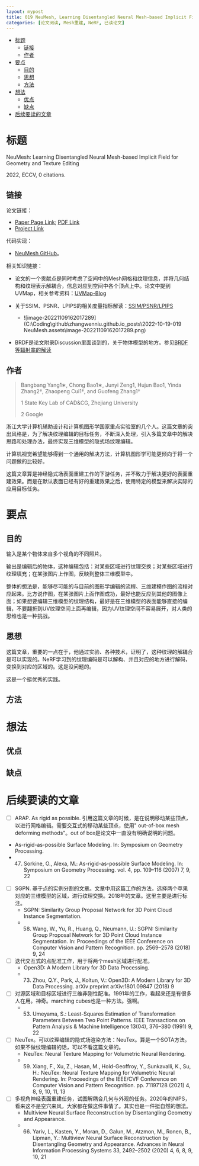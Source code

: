 ```yaml
---
layout: mypost
title: 019 NeuMesh, Learning Disentangled Neural Mesh-based Implicit Field for Geometry and Texture Editing
categories: [论文阅读, Mesh重建, NeRF, 已读论文]
---
```


- [标题](#标题)
  - [链接](#链接)
  - [作者](#作者)
- [要点](#要点)
  - [目的](#目的)
  - [思想](#思想)
  - [方法](#方法)
- [想法](#想法)
  - [优点](#优点)
  - [缺点](#缺点)
- [后续要读的文章](#后续要读的文章)

# 标题

NeuMesh: Learning Disentangled Neural Mesh-based Implicit Field for Geometry and Texture Editing

2022, ECCV, 0 citations.

## 链接

论文链接：

- [Paper Page Link](https://arxiv.org/abs/2207.11911); [PDF Link](https://arxiv.org/pdf/2207.11911.pdf)
- [Project Link](https://zju3dv.github.io/neumesh/)

代码实现：

- [NeuMesh GitHub](https://github.com/zju3dv/neumesh)。

相关知识链接：

- 论文的一个贡献点是同时考虑了空间中的Mesh网格和纹理信息，并将几何结构和纹理表示解耦合，信息对应到空间中各个顶点上中。论文中提到UVMap，相关参考资料：[UVMap-Blog	](https://blog.csdn.net/cgsmalcloud/article/details/114542644)
- 关于SSIM、PSNR、LPIPS的相关度量指标解读：[SSIM/PSNR/LPIPS](https://blog.csdn.net/weixin_43135178/article/details/127664187)
  - ![image-20221109162017289](C:\Coding\github\zhangwenniu.github.io\_posts\2022-10-19-019 NeuMesh.assets\image-20221109162017289.png)

- BRDF是论文附录Discussion里面谈到的，关于物体模型的地方。参见[BRDF等辐射率的解读](https://www.cnblogs.com/herenzhiming/articles/5789043.html)


##  作者

> Bangbang Yang1∗, Chong Bao1∗, Junyi Zeng1, Hujun Bao1, Yinda Zhang2†, Zhaopeng Cui1†, and Guofeng Zhang1† 
>
> 
>
> 1 State Key Lab of CAD&CG, Zhejiang University 
>
> 2 Google

浙江大学计算机辅助设计和计算机图形学国家重点实验室的几个人。这篇文章的突出风格是，为了解决纹理编辑的目标任务，不断深入处理，引入多篇文章中的解决思路和处理办法，最终实现三维模型的隐式场纹理编辑。

计算机视觉希望能够得到一个通用的解决方法，计算机图形学可能更倾向于将一个问题做的比较好。

这篇文章算是神经隐式场表面重建工作的下游任务，并不致力于解决更好的表面重建效果。而是在默认表面已经有好的重建效果之后，使用特定的模型来解决实际的应用目标任务。


# 要点

## 目的

输入是某个物体来自多个视角的不同照片。

输出是编辑后的物体，这种编辑包括：对某些区域进行纹理交换；对某些区域进行纹理填充；在某张图片上作图，反映到整体三维模型中。

整体的想法是，能够尽可能的与目前的图形学编辑的流程、三维建模作图的流程对应起来。比方说作图，在某张图片上面作图成功，最好也能反应到其他的图像上面；如果想要编辑三维模型的纹理结构，最好是在三维模型的表面能够直接的编辑，不要翻折到UV纹理空间上面再编辑，因为UV纹理空间不容易展开，对人类的思维也是一种挑战。



## 思想

这篇文章，重要的一点在于，他通过实验、各种技术，证明了，这种纹理的解耦合是可以实现的。NeRF学习到的纹理编码是可以解构、并且对应的地方进行解码，变换到对应的区域的。这是没问题的。

这是一个挺优秀的实践。


## 方法


# 想法

## 优点



## 缺点



# 后续要读的文章

- [    ]  ARAP. As rigid as possible. 引用这篇文章的时候，是在说明移动某些顶点，以进行网格编辑。需要交互式的移动某些顶点，使用" out-of-box mesh deforming methods"。out of box是论文中一直没有明确说明的问题。
  - As-rigid-as-possible Surface Modeling. In: Symposium on Geometry Processing.
  - 47. Sorkine, O., Alexa, M.: As-rigid-as-possible Surface Modeling. In: Symposium on Geometry Processing. vol. 4, pp. 109–116 (2007) 7, 9, 22
- [    ] SGPN. 基于点的实例分割的文章。文章中用这篇工作的方法，选择两个苹果对应的三维模型的区域，进行纹理交换。2018年的文章。这里主要是进行标注。
  - SGPN: Similarity Group Proposal Network for 3D Point Cloud Instance Segmentation. 
  - 58. Wang, W., Yu, R., Huang, Q., Neumann, U.: SGPN: Similarity Group Proposal Network for 3D Point Cloud Instance Segmentation. In: Proceedings of the IEEE Conference on Computer Vision and Pattern Recognition. pp. 2569–2578 (2018) 9, 24
- [    ] 迭代交互式的点配准工作，用于将两个mesh区域进行配准。
  - Open3D: A Modern Library for 3D Data Processing.
  - 73. Zhou, Q.Y., Park, J., Koltun, V.: Open3D: A Modern Library for 3D Data Processing. arXiv preprint arXiv:1801.09847 (2018) 9
- [    ] 对源区域和目标区域进行三维非刚性配准。1991年的工作，看起来还是有很多人在用。神奇。marching cubes也是一种方法。强啊。
  - 53. Umeyama, S.: Least-Squares Estimation of Transformation Parameters Between Two Point Patterns. IEEE Transactions on Pattern Analysis & Machine Intelligence 13(04), 376–380 (1991) 9, 22
- [    ] NeuTex。可以纹理编辑的隐式场渲染方法：NeuTex。算是一个SOTA方法。如果不做纹理编辑的话，可以不看这篇文章的。
  - NeuTex: Neural Texture Mapping for Volumetric Neural Rendering.
  - 59. Xiang, F., Xu, Z., Hasan, M., Hold-Geoffroy, Y., Sunkavalli, K., Su, H.: NeuTex: Neural Texture Mapping for Volumetric Neural Rendering. In: Proceedings of the IEEE/CVF Conference on Computer Vision and Pattern Recognition. pp. 71197128 (2021) 4, 8, 9, 10, 11, 13
- [    ] 多视角神经表面重建任务，试图解耦合几何与外观的任务。2020年的NIPS，看来这不是空穴来风，大家都在做这件事情了。其实也是一件挺自然的想法。
  - Multiview Neural Surface Reconstruction by Disentangling Geometry and Appearance. 
  - 66. Yariv, L., Kasten, Y., Moran, D., Galun, M., Atzmon, M., Ronen, B., Lipman, Y.: Multiview Neural Surface Reconstruction by Disentangling Geometry and Appearance. Advances in Neural Information Processing Systems 33, 2492–2502 (2020) 4, 6, 8, 9, 10, 21
